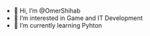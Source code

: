 - 👋 Hi, I’m @OmerShihab
- 👀 I’m interested in Game and IT Development
- 🌱 I’m currently learning Pyhton

<!---
OmerShihab/OmerShihab is a ✨ special ✨ repository because its `README.md` (this file) appears on your GitHub profile.
You can click the Preview link to take a look at your changes.
--->
